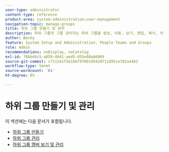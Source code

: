 ```yaml
---
user-type: administrator
content-type: reference
product-area: system-administration;user-management
navigation-topic: manage-groups
title: 하위 그룹 만들기 및 관리
description: 하위 그룹의 그룹 관리자는 하위 그룹을 생성, 이동, 보기, 편집, 복사, 이름 변경, 내보내기 및 삭제할 수 있습니다. 상위 그룹에서 하위 그룹을 제거하여 최상위 그룹으로 만들 수도 있습니다.
author: Becky
feature: System Setup and Administration, People Teams and Groups
role: Admin
recommendations: noDisplay, noCatalog
exl-id: 76bbd4c5-a859-4641-aed5-d55e88a66069
source-git-commit: c711541f3e166f9700195420711d95ce782a44b2
workflow-type: tm+mt
source-wordcount: '61'
ht-degree: 0%

---
```


# 하위 그룹 만들기 및 관리

이 섹션에는 다음 문서가 포함됩니다.

* [하위 그룹 만들기](../../../administration-and-setup/manage-groups/create-and-manage-subgroups/create-a-subgroup.md)
* [하위 그룹 관리](../../../administration-and-setup/manage-groups/create-and-manage-subgroups/manage-subgroups.md)
* [하위 그룹 멤버 보기 및 관리](../../../administration-and-setup/manage-groups/create-and-manage-subgroups/view-and-manage-subgroup-members.md)
